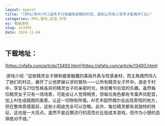 ```yaml
---
layout: mypost
title: "[RPG/官中/PC]迷失于只有雌性妖精的村庄，直到让所有人受孕才能离开[1G]"
categories: RPG,冒险,后宫,怀孕
os: 电脑游戏
slug: a13493
date: 2024-11-04
---
```


## 下载地址：

[https://qfafa.com/article/13493.html](https://qfafa.com/article/13493.html)

·游戏介绍·
“这些精灵女子拥有媲美魅魔的美丽外表与性感身材，而主角偶然闯入了她们的村庄，展开了让他梦寐以求的冒险——让所有精灵女子怀孕。游走于村中，享受与21位性格各异的精灵女子的亲密时光，体验奢华后宫的乐趣。虽然每位精灵女子只有一场场景，可能会让人觉得稍贵，但每位角色都有专属声优配音，加上AI生成插图的美感，让这一切物有所值。AI艺术固然偶尔会出现奇怪的地方，但在整体质感面前，这些小瑕疵完全可以忽略。此外，每位精灵都有其独特的特征，这也是一大亮点。虽然不是近期流行的高性价比低成本游戏，但作为小憩的选择绝对不错。”